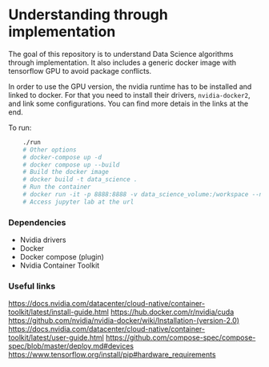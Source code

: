 # Understanding through implementation

The goal of this repository is to understand Data Science algorithms through
implementation.
It also includes a generic docker image with tensorflow GPU to avoid package
conflicts.  

In order to use the GPU version, the nvidia runtime has to be
installed and linked to docker. For that you need to install their drivers,
`nvidia-docker2`, and link some configurations. You can find more detais in the
links at the end.  

To run:

```sh
    ./run
    # Other options
    # docker-compose up -d
    # docker compose up --build
    # Build the docker image
    # docker build -t data_science .
    # Run the container
    # docker run -it -p 8888:8888 -v data_science_volume:/workspace --name data_science_container data_science bash
    # Access jupyter lab at the url
```

### Dependencies

- Nvidia drivers
- Docker
- Docker compose (plugin)
- Nvidia Container Toolkit


### Useful links

https://docs.nvidia.com/datacenter/cloud-native/container-toolkit/latest/install-guide.html
https://hub.docker.com/r/nvidia/cuda
https://github.com/nvidia/nvidia-docker/wiki/Installation-(version-2.0)
https://docs.nvidia.com/datacenter/cloud-native/container-toolkit/latest/user-guide.html
https://github.com/compose-spec/compose-spec/blob/master/deploy.md#devices
https://www.tensorflow.org/install/pip#hardware_requirements

